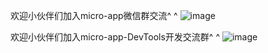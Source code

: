 
欢迎小伙伴们加入micro-app微信群交流^ ^
![image](https://github.com/user-attachments/assets/07f0ce3f-d98b-4bdf-90d8-07cfc00b4c39)





欢迎小伙伴们加入micro-app-DevTools开发交流群^ ^
![image](https://github.com/user-attachments/assets/cdc4dfc5-017f-45f7-b08c-61e8c92b8120)





























